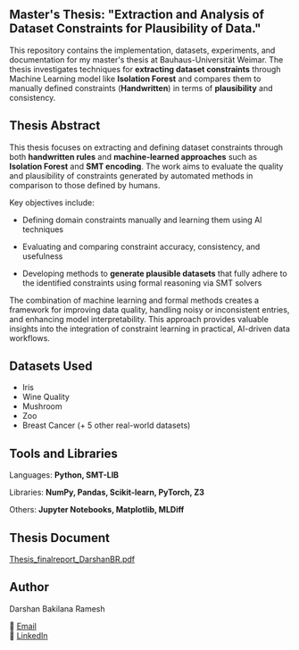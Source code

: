 ## **Master's Thesis: "Extraction and Analysis of Dataset Constraints for Plausibility of Data."**

This repository contains the implementation, datasets, experiments, and documentation for my master's thesis at Bauhaus-Universität Weimar. The thesis investigates techniques for **extracting dataset constraints** through Machine Learning model like **Isolation Forest** and compares them to manually defined constraints (**Handwritten**) in terms of **plausibility** and consistency.

## **Thesis Abstract**

This thesis focuses on extracting and defining dataset constraints through both **handwritten rules** and **machine-learned approaches** such as **Isolation Forest** and **SMT encoding**. The work aims to evaluate the quality and plausibility of constraints generated by automated methods in comparison to those defined by humans.

Key objectives include:

* Defining domain constraints manually and learning them using AI techniques

* Evaluating and comparing constraint accuracy, consistency, and usefulness

* Developing methods to **generate plausible datasets** that fully adhere to the identified constraints using formal reasoning via SMT solvers

The combination of machine learning and formal methods creates a framework for improving data quality, handling noisy or inconsistent entries, and enhancing model interpretability. This approach provides valuable insights into the integration of constraint learning in practical, AI-driven data workflows.

## **Datasets Used**
* Iris
* Wine Quality
* Mushroom
* Zoo
* Breast Cancer
  (+ 5 other real-world datasets)

## **Tools and Libraries**
Languages: **Python, SMT-LIB**

Libraries: **NumPy, Pandas, Scikit-learn, PyTorch, Z3**

Others: **Jupyter Notebooks, Matplotlib, MLDiff**

## **Thesis Document**
[Thesis_finalreport_DarshanBR.pdf](https://github.com/user-attachments/files/19931559/Thesis_finalreport_DarshanBR.pdf)

## **Author**
Darshan Bakilana Ramesh

📧 [Email](mailto:darshanbakilanaramesh@gmail.com)  
🔗 [LinkedIn](https://www.linkedin.com/in/darshan-b-r-890728164)


